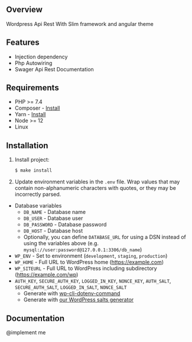 ## Overview
Wordpress Api Rest With Slim framework and angular theme 

## Features

- Injection dependency
- Php Autowiring
- Swager Api Rest Documentation

## Requirements

- PHP >= 7.4
- Composer - [Install](https://getcomposer.org/doc/00-intro.md#installation-linux-unix-osx)
- Yarn - [Install](https://classic.yarnpkg.com/en/docs/install#debian-stable)
- Node >= 12
- Linux

## Installation

1. Install project:
   ```sh
   $ make install
   ```
2. Update environment variables in the `.env` file. Wrap values that may contain non-alphanumeric characters with quotes, or they may be incorrectly parsed.

- Database variables
  - `DB_NAME` - Database name
  - `DB_USER` - Database user
  - `DB_PASSWORD` - Database password
  - `DB_HOST` - Database host
  - Optionally, you can define `DATABASE_URL` for using a DSN instead of using the variables above (e.g. `mysql://user:password@127.0.0.1:3306/db_name`)
- `WP_ENV` - Set to environment (`development`, `staging`, `production`)
- `WP_HOME` - Full URL to WordPress home (https://example.com)
- `WP_SITEURL` - Full URL to WordPress including subdirectory (https://example.com/wp)
- `AUTH_KEY`, `SECURE_AUTH_KEY`, `LOGGED_IN_KEY`, `NONCE_KEY`, `AUTH_SALT`, `SECURE_AUTH_SALT`, `LOGGED_IN_SALT`, `NONCE_SALT`
  - Generate with [wp-cli-dotenv-command](https://github.com/aaemnnosttv/wp-cli-dotenv-command)
  - Generate with [our WordPress salts generator](https://roots.io/salts.html)

## Documentation

@implement me